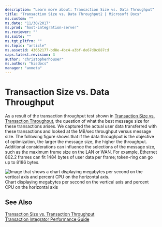 ```yaml
---
description: "Learn more about: Transaction Size vs. Data Throughput"
title: "Transaction Size vs. Data Throughput2 | Microsoft Docs"
ms.custom: ""
ms.date: "11/30/2017"
ms.prod: "host-integration-server"
ms.reviewer: ""
ms.suite: ""
ms.tgt_pltfrm: ""
ms.topic: "article"
ms.assetid: 43652177-bd8e-4bc4-a3bf-de67d8c887cd
caps.latest.revision: 3
author: "christopherhouser"
ms.author: "hisdocs"
manager: "anneta"
---
```

# Transaction Size vs. Data Throughput
As a result of the transaction throughput test shown in [Transaction Size vs. Transaction Throughput](../core/transaction-size-vs-transaction-throughput2.md), the question of what the best message size for these transactions arises. We captured the actual user data transferred with these transactions and looked at the MB/sec throughput versus message size. The following figure shows that if the data throughput is the objective of optimization, the larger the message size, the higher the throughput. Additional considerations can influence the selections of the message size, such as the maximum frame size on the LAN or WAN. For example, Ethernet 802.2 frames can fit 1484 bytes of user data per frame; token-ring can go up to 8186 bytes.  
  
 ![Image that shows a chart displaying megabytes per second on the vertical axis and percent CPU on the horizontal axis.](../core/media/his-ti31.gif "his_ti31")  
Chart displaying megabytes per second on the vertical axis and percent CPU on the horizontal axis  
  
## See Also  
 [Transaction Size vs. Transaction Throughput](../core/transaction-size-vs-transaction-throughput2.md)   
 [Transaction Integrator Performance Guide](../core/transaction-integrator-performance-guide1.md)
